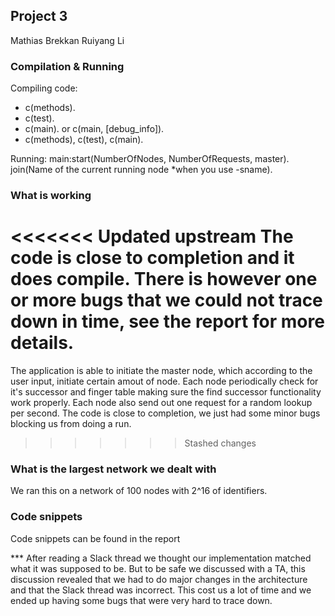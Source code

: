 ## Project 3

Mathias Brekkan
Ruiyang Li

### Compilation & Running

Compiling code:
- c(methods).
- c(test).
- c(main). or c(main, [debug_info]).
- c(methods), c(test), c(main).

Running:
main:start(NumberOfNodes, NumberOfRequests, master).
join(Name of the current running node *when you use -sname).

### What is working
<<<<<<< Updated upstream
The code is close to completion and it does compile. There is however one or more bugs that we could not trace down in time, see the report for more details.
=======
The application is able to initiate the master node, which according to the user input,
initiate certain amout of node.
Each node periodically check for it's successor and finger table making sure the find successor functionality work properly.
Each node also send out one request for a random lookup per second. 
The code is close to completion, we just had some minor bugs blocking us from doing a run.
>>>>>>> Stashed changes

### What is the largest network we dealt with
We ran this on a network of 100 nodes with 2^16 of identifiers.

### Code snippets
Code snippets can be found in the report

*** After reading a Slack thread we thought our implementation matched what it was supposed to be. But to be safe we discussed with a TA, this discussion revealed that we had to do major changes in the architecture and that the Slack thread was incorrect. This cost us a lot of time and we ended up having some bugs that were very hard to trace down.